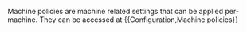 Machine policies are machine related settings that can be applied per-machine. They can be accessed at {{Configuration,Machine policies}}